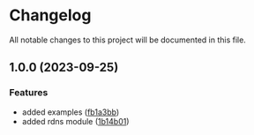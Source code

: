 # Changelog

All notable changes to this project will be documented in this file.

## 1.0.0 (2023-09-25)


### Features

* added examples ([fb1a3bb](https://github.com/zoro16/terraform-hcloud-rdns/commit/fb1a3bb3310c6d99525606f74468ad90f45dd823))
* added rdns module ([1b14b01](https://github.com/zoro16/terraform-hcloud-rdns/commit/1b14b01079087e8e076fefb908003087aed314db))
